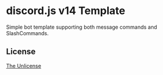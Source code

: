 # discord.js v14 Template

Simple bot template supporting both message commands and SlashCommands.

## License

[The Unlicense](https://github.com/gxjakkap/discordjs14-template/blob/main/LICENSE)
